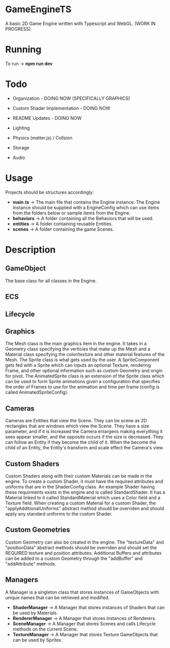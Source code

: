 # GameEngineTS
A basic 2D Game Engine written with Typescript and WebGL. (WORK IN PROGRESS)


# Running
To run -> **npm run dev**


# Todo
- Organization - DOING NOW (SPECIFICALLY GRAPHICS)
- Custom Shader Implementation - DOING NOW
- README Updates - DOING NOW

- Lighting
- Physics (matter.js) / Collsion
- Storage
- Audio


# Usage
Projects should be structures accordingly:

- **main.ts** -> The main file that contains the Engine instance. The Engine Instance should be supplied with a EngineConfig which can use items from the folders below or sample items from the Engine.
- **behaviors** -> A folder containing all the Behaviors that will be used.
- **entities** -> A folder containing reusable Entities.
- **scenes** -> A folder containing the game Scenes.


# Description
## GameObject
The base class for all classes in the Engine.

## ECS

## Lifecycle


## Graphics
The Mesh class is the main graphics item in the engine. It takes in a Geometry class specifying the verticies that make up the Mesh and a Material class specifying the color/texture and other material features of the Mesh. The Sprite class is what gets used by the user. A SpriteComponent gets fed with a Sprite which can inputs an optional Texture, rendering Frame, and other optional information such as custom Geometry and origin for pivot. The AnimatedSprite class is an extension of the Sprite class which can be used to form Sprite animations given a configuration that specifies the order of Frames to use for the animation and time per frame (config is called AnimatedSpriteConfig).

## Cameras
Cameras are Entities that view the Scene. They can be scene as 2D rectangles that are windows which view the Scene. They have a size parameter, and if it is increased the Camera enlargens making everything it sees appear smaller, and the opposite occurs if the size is decreased. They can follow an Entity if they become the child of it. When the become the child of an Entity, the Entity's transform and scale effect the Camera's view. 

## Custom Shaders
Custom Shaders along with their custom Materials can be made in the engine. To create a custom Shader, it must have the required attributes and uniforms that are in the ShaderConfig class. An example Shader having these requirments exists in the engine and is called StandardShader. It has a Material linked to it called StandardMaterial which uses a Color field and a Texture field. When creating a custom Material for a custom Shader, the "applyAdditionalUniforms" abstract method should be overriden and should apply any standard uniforms to the custom Shader.

## Custom Geometries
Custom Geometry can also be created in the engine. The "textureData" and "positionData" abstract methods should be overriden and should set the REQUIRED texture and position attributes. Additional Buffers and attributes can be added to a custom Geometry through the "addBuffer" and "addAttribute" methods.

## Managers
A Manager is a singleton class that stores instances of GameObjects with unique names that can be retrieved and modified.
- **ShaderManager** -> A Manager that stores instances of Shaders that can be used by Materials.
- **RendererManager** -> A Manager that stores instances of Renderers.
- **SceneManager** -> A Manager that stores Scenes and calls Lifecycle methods on the current Scene.
- **TextureManager** -> A Manager that stores Texture GameObjects that can be used by Sprites.

